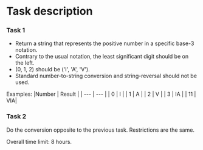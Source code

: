 # Task description

### Task 1

* Return a string that represents the positive number in a specific base-3 notation.  
* Contrary to the usual notation, the least significant digit should be on the left.  
* (0, 1, 2) should be ('I', 'A', 'V').
* Standard number-to-string conversion and string-reversal should not be used.

Examples: 
|Number | Result |
| --- | --- |
| 0 | I |
| 1 | A |
| 2 | V |
| 3 | IA |
| 11 | VIA|

### Task 2 

Do the conversion opposite to the previous task. Restrictions are the same.

Overall time limit: 8 hours.

